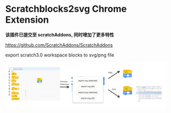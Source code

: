 # Scratchblocks2svg Chrome Extension

**该插件已提交至 scratchAddons, 同时增加了更多特性**

https://github.com/ScratchAddons/ScratchAddons

export scratch3.0 workspace blocks to svg/png file

![preview](preview.jpg)
